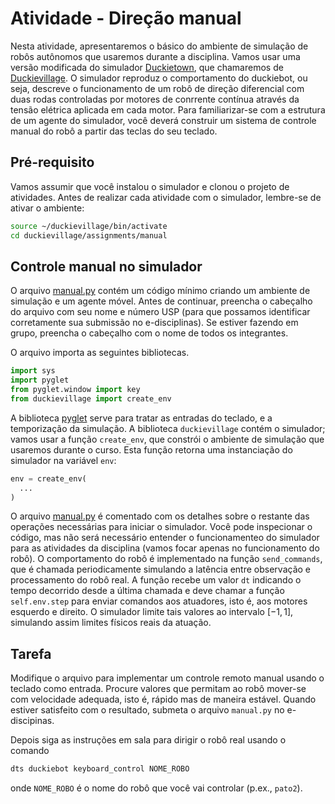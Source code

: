# Atividade - Direção manual

Nesta atividade, apresentaremos o básico do ambiente de simulação de robôs autônomos que usaremos durante a disciplina. 
Vamos usar uma versão modificada do simulador [Duckietown](https://github.com/denismaua/gym-duckietown), que
chamaremos de [Duckievillage](https://github.com/denismaua/duckievillage). 
O simulador reproduz o comportamento do duckiebot, ou seja, descreve o funcionamento de um robô de direção diferencial com duas rodas controladas por motores de conrrente contínua através da tensão elétrica aplicada em cada motor.
Para familiarizar-se com a estrutura de um agente do simulador, você deverá construir um sistema de controle manual do robô a partir das teclas do seu teclado.

## Pré-requisito

Vamos assumir que você instalou o simulador e clonou o projeto de atividades. Antes de realizar cada atividade com o simulador, lembre-se de ativar o ambiente:

```bash
source ~/duckievillage/bin/activate
cd duckievillage/assignments/manual
```

## Controle manual no simulador

O arquivo [manual.py](./manual.py) contém um código mínimo criando um ambiente de simulação e um agente móvel. 
Antes de continuar, preencha o cabeçalho do arquivo com seu nome e número USP (para que possamos identificar corretamente sua submissão no e-disciplinas). Se estiver fazendo em grupo, preencha o cabeçalho com o nome de todos os integrantes.

O arquivo importa as seguintes bibliotecas.

```python
import sys
import pyglet
from pyglet.window import key
from duckievillage import create_env
```

A biblioteca [pyglet](http://pyglet.org/) serve para tratar as entradas do teclado, e a temporização da simulação. 
A biblioteca `duckievillage` contém o simulador; vamos usar a função `create_env`, que constrói o
ambiente de simulação que usaremos durante o curso. Esta função retorna uma instanciação do simulador na variável `env`:

```python
env = create_env(
  ...
)
```

O arquivo [manual.py](./manual.py) é comentado com os detalhes sobre o restante das operações necessárias para iniciar o simulador. 
Você pode inspecionar o código, mas não será necessário entender o funcionamenteo do simulador para as atividades da disciplina (vamos focar apenas no funcionamento do robô). 
O comportamento do robô é implementado na função `send_commands`, que é chamada periodicamente simulando a latência entre observação e processamento do robô real.
A função recebe um valor `dt` indicando o tempo decorrido desde a última chamada e deve chamar a função `self.env.step` para enviar comandos aos atuadores, isto é, aos motores esquerdo e direito. 
O simulador limite tais valores ao intervalo $`[-1,1]`$, simulando assim limites físicos reais da atuação.

## Tarefa

Modifique o arquivo para implementar um controle remoto manual usando o teclado como entrada. 
Procure valores que permitam ao robô mover-se com velocidade adequada, isto é,  rápido mas de maneira estável.
Quando estiver satisfeito com o resultado, submeta o arquivo `manual.py` no e-discipinas.

Depois siga as instruções em sala para dirigir o robô real usando o comando

```bash
dts duckiebot keyboard_control NOME_ROBO
```

onde `NOME_ROBO` é o nome do robô que você vai controlar (p.ex., `pato2`).

